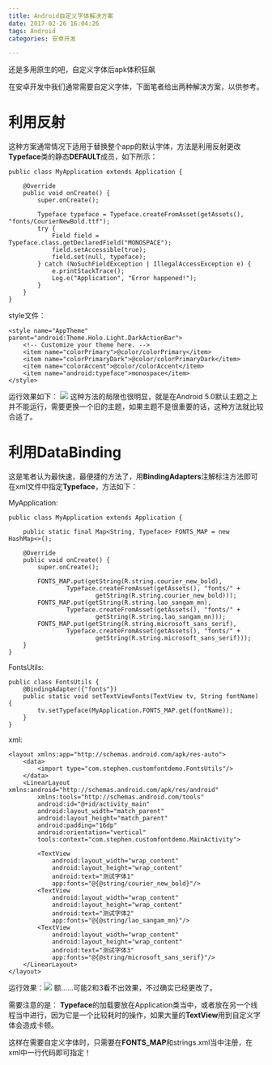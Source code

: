 ```yaml
---
title: Android自定义字体解决方案
date: 2017-02-26 16:04:26
tags: Android
categories: 安卓开发

---
```

还是多用原生的吧，自定义字体后apk体积狂飙
<!--more-->

在安卓开发中我们通常需要自定义字体，下面笔者给出两种解决方案，以供参考。
# 利用反射
这种方案通常情况下适用于替换整个app的默认字体，方法是利用反射更改**Typeface**类的静态**DEFAULT**成员，如下所示：

	public class MyApplication extends Application {
	
	    @Override
	    public void onCreate() {
	        super.onCreate();
	
	        Typeface typeface = Typeface.createFromAsset(getAssets(), "fonts/CourierNewBold.ttf");
	        try {
	            Field field = Typeface.class.getDeclaredField("MONOSPACE");
	            field.setAccessible(true);
	            field.set(null, typeface);
	        } catch (NoSuchFieldException | IllegalAccessException e) {
	            e.printStackTrace();
	            Log.e("Application", "Error happened!");
	        }
	    }
	}
style文件：

	<style name="AppTheme" parent="android:Theme.Holo.Light.DarkActionBar">
        <!-- Customize your theme here. -->
        <item name="colorPrimary">@color/colorPrimary</item>
        <item name="colorPrimaryDark">@color/colorPrimaryDark</item>
        <item name="colorAccent">@color/colorAccent</item>
        <item name="android:typeface">monospace</item>
    </style>
运行效果如下：
![](http://ok34fi9ya.bkt.clouddn.com/Screenshot_1488099698.png)
这种方法的局限也很明显，就是在Android 5.0默认主题之上并不能运行，需要更换一个旧的主题，如果主题不是很重要的话，这种方法就比较合适了。
# 利用DataBinding
这是笔者认为最快速，最便捷的方法了，用**BindingAdapters**注解标注方法即可在xml文件中指定**Typeface**，方法如下：

MyApplication:

	public class MyApplication extends Application {

	    public static final Map<String, Typeface> FONTS_MAP = new HashMap<>();
	
	    @Override
	    public void onCreate() {
	        super.onCreate();
	
	        FONTS_MAP.put(getString(R.string.courier_new_bold),
	                Typeface.createFromAsset(getAssets(), "fonts/" +
	                        getString(R.string.courier_new_bold)));
	        FONTS_MAP.put(getString(R.string.lao_sangam_mn),
	                Typeface.createFromAsset(getAssets(), "fonts/" +
	                        getString(R.string.lao_sangam_mn)));
	        FONTS_MAP.put(getString(R.string.microsoft_sans_serif),
	                Typeface.createFromAsset(getAssets(), "fonts/" +
	                        getString(R.string.microsoft_sans_serif)));
	    }
	}
FontsUtils:

	public class FontsUtils {
	    @BindingAdapter({"fonts"})
	    public static void setTextViewFonts(TextView tv, String fontName) {
	        tv.setTypeface(MyApplication.FONTS_MAP.get(fontName));
	    }
	}
xml:

	<layout xmlns:app="http://schemas.android.com/apk/res-auto">
	    <data>
	        <import type="com.stephen.customfontdemo.FontsUtils"/>
	    </data>
	    <LinearLayout xmlns:android="http://schemas.android.com/apk/res/android"
	        xmlns:tools="http://schemas.android.com/tools"
	        android:id="@+id/activity_main"
	        android:layout_width="match_parent"
	        android:layout_height="match_parent"
	        android:padding="16dp"
	        android:orientation="vertical"
	        tools:context="com.stephen.customfontdemo.MainActivity">
	
	        <TextView
	            android:layout_width="wrap_content"
	            android:layout_height="wrap_content"
	            android:text="测试字体1"
	            app:fonts="@{@string/courier_new_bold}"/>
	        <TextView
	            android:layout_width="wrap_content"
	            android:layout_height="wrap_content"
	            android:text="测试字体2"
	            app:fonts="@{@string/lao_sangam_mn}"/>
	        <TextView
	            android:layout_width="wrap_content"
	            android:layout_height="wrap_content"
	            android:text="测试字体3"
	            app:fonts="@{@string/microsoft_sans_serif}"/>
	    </LinearLayout>
	</layout>
运行效果：![](http://ok34fi9ya.bkt.clouddn.com/Screenshot_1488100937.png)
额……可能2和3看不出效果，不过确实已经更改了。

需要注意的是： **Typeface**的加载要放在Application类当中，或者放在另一个线程当中进行，因为它是一个比较耗时的操作，如果大量的**TextView**用到自定义字体会造成卡顿。

这样在需要自定义字体时，只需要在**FONTS_MAP**和strings.xml当中注册，在xml中一行代码即可指定！